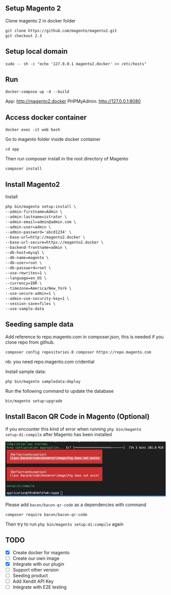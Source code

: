 ## Setup Magento 2
Clone magento 2 in docker folder
```
git clone https://github.com/magento/magento2.git
git checkout 2.3
```

## Setup local domain
```
sudo -- sh -c "echo '127.0.0.1 magento2.docker' >> /etc/hosts"
```

## Run
```
docker-compose up -d --build
```

App: http://magento2.docker
PHPMyAdmin: http://127.0.0.1:8080

## Access docker container
```
docker exec -it web bash
```

Go to magento folder inside docker container

```
cd app
```

Then run composer install in the root directory of Magento
```
composer install
```

## Install Magento2

Install
```
php bin/magento setup:install \
--admin-firstname=Admin \
--admin-lastname=istrator \
--admin-email=admin@admin.com \
--admin-user=admin \
--admin-password='abcd1234' \
--base-url=http://magento2.docker \
--base-url-secure=https://magento2.docker \
--backend-frontname=admin \
--db-host=mysql \
--db-name=magento \
--db-user=root \
--db-password=root \
--use-rewrites=1 \
--language=en_US \
--currency=IDR \
--timezone=America/New_York \
--use-secure-admin=1 \
--admin-use-security-key=1 \
--session-save=files \
--use-sample-data
```

## Seeding sample data

Add reference to repo.magento.com in composer.json, this is needed if you clone repo from github.

```
composer config repositories.0 composer https://repo.magento.com
```
nb: you need repo.magento.com cridential

Install sample data:
```
php bin/magento sampledata:deploy
```

Run the following command to update the database
```
bin/magento setup:upgrade
```

## Install Bacon QR Code in Magento (Optional)

If you encounter this kind of error when running `php bin/magento setup:di:compile` after Magento has been installed

![Error Qr Code](assets/composer_qr.jpeg "Error Qr Code")

Please add `bacon/bacon-qr-code` as a dependencies with command

```
composer require bacon/bacon-qr-code
```

Then try to run `php bin/magento setup:di:compile` again

## TODO
- [x] Create docker for magento
- [ ] Create our own image
- [x] Integrate with our plugin
- [ ] Support other version
- [ ] Seeding product
- [ ] Add Xendit API Key
- [ ] Integrate with E2E testing